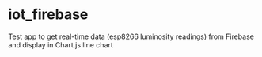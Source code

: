 # iot_firebase
Test app to get real-time data (esp8266 luminosity readings) from Firebase and display in Chart.js line chart
